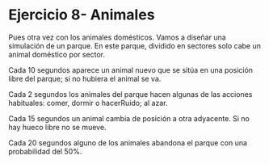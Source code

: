 # Ejercicio 8- Animales

Pues otra vez con los animales domésticos. Vamos a diseñar una simulación de un parque. En
este parque, dividido en sectores solo cabe un animal doméstico por sector.

Cada 10 segundos aparece un animal nuevo que se sitúa en una posición libre del parque; si no
hubiera el animal se va.

Cada 2 segundos los animales del parque hacen algunas de las acciones habituales: comer,
dormir o hacerRuido; al azar.

Cada 15 segundos un animal cambia de posición a otra adyacente. Si no hay hueco libre no se
mueve.

Cada 20 segundos alguno de los animales abandona el parque con una probabilidad del 50%.
